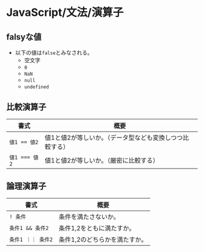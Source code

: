 # JavaScript/文法/演算子

## falsyな値

- 以下の値は`false`とみなされる。
  - 空文字
  - `0`
  - `NaN`
  - `null`
  - `undefined`

## 比較演算子

| 書式          | 概要                                                     |
| ------------- | -------------------------------------------------------- |
| `値1 == 値2`  | 値1と値2が等しいか。（データ型なども変換しつつ比較する） |
| `値1 === 値2` | 値1と値2が等しいか。（厳密に比較する）                   |

## 論理演算子

| 書式               | 概要                          |
| ------------------ | ----------------------------- |
| `! 条件`           | 条件を満たさないか。          |
| `条件1 && 条件2`   | 条件1,2をともに満たすか。     |
| `条件1 ｜｜ 条件2` | 条件1,2のどちらかを満たすか。 |
